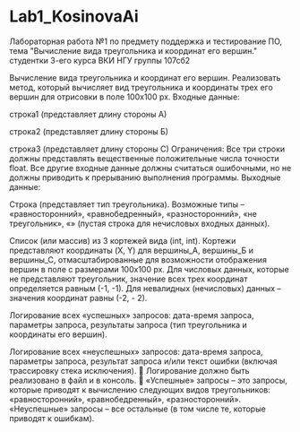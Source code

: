 # Lab1_KosinovaAi

Лабораторная работа №1 по предмету поддержка и тестирование ПО, тема "Вычисление вида треугольника и координат его вершин." студентки 3-его курса ВКИ НГУ группы 107сб2

Вычисление вида треугольника и координат его вершин. Реализовать метод, который вычисляет вид треугольника и координаты трех его вершин для отрисовки в поле 100х100 px. Входные данные:

строка1 (представляет длину стороны А)

строка2 (представляет длину стороны Б)

строка3 (представляет длину стороны С) Ограничения: Все три строки должны представлять вещественные положительные числа точности float. Все другие входные данные должны считаться ошибочными, но не должны приводить к прерыванию выполнения программы. Выходные данные:

Строка (представляет тип треугольника). Возможные типы – «равносторонний», «равнобедренный», «разносторонний», «не треугольник», «» (пустая строка для нечисловых входных данных).

Список (или массив) из 3 кортежей вида (int, int). Кортежи представляют координаты (X, Y) для вершины_А, вершины_Б и вершины_С, отмасштабированные для возможности отображения вершин в поле с размерами 100x100 px. Для числовых данных, которые не представляют треугольник, значение всех трех координат определяется равным (-1, -1). Для невалидных (нечисловых) данных – значения координат равны (-2, - 2).

Логирование всех «успешных» запросов: дата-время запроса, параметры запроса, результаты запроса (тип треугольника и координаты его вершин).

Логирование всех «неуспешных» запросов: дата-время запроса, параметры запроса, результат запроса и/или текст ошибки (включая трассировку стека исключения).  Логирование должно быть реализовано в файл и в консоль.  «Успешные» запросы – это запросы, которые приводят к вычислению следующих видов треугольников: «равносторонний», «равнобедренный», «разносторонний». «Неуспешные» запросы – все остальные (в том числе те, которые приводят к ошибкам).
